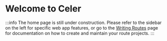 # Welcome to Celer
:::info
The home page is still under construction. 
Please refer to the sidebar on the left for specific web app features,
or go to the [Writing Routes](./route/index.md) page for documentation
on how to create and maintain your route projects.
:::

